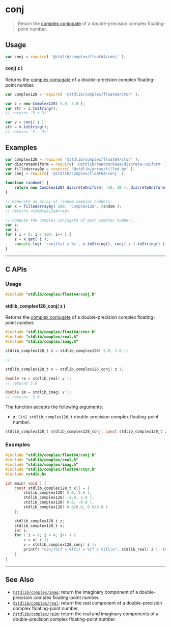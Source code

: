 <!--

@license Apache-2.0

Copyright (c) 2018 The Stdlib Authors.

Licensed under the Apache License, Version 2.0 (the "License");
you may not use this file except in compliance with the License.
You may obtain a copy of the License at

   http://www.apache.org/licenses/LICENSE-2.0

Unless required by applicable law or agreed to in writing, software
distributed under the License is distributed on an "AS IS" BASIS,
WITHOUT WARRANTIES OR CONDITIONS OF ANY KIND, either express or implied.
See the License for the specific language governing permissions and
limitations under the License.

-->

# conj

> Return the [complex conjugate][complex-conjugate] of a double-precision complex floating-point number.

<!-- Section to include introductory text. Make sure to keep an empty line after the intro `section` element and another before the `/section` close. -->

<section class="intro">

</section>

<!-- /.intro -->

<!-- Package usage documentation. -->

<section class="usage">

## Usage

```javascript
var conj = require( '@stdlib/complex/float64/conj' );
```

#### conj( z )

Returns the [complex conjugate][complex-conjugate] of a double-precision complex floating-point number.

```javascript
var Complex128 = require( '@stdlib/complex/float64/ctor' );

var z = new Complex128( 5.0, 3.0 );
var str = z.toString();
// returns '5 + 3i'

var v = conj( z );
str = v.toString();
// returns '5 - 3i'
```

</section>

<!-- /.usage -->

<!-- Package usage notes. Make sure to keep an empty line after the `section` element and another before the `/section` close. -->

<section class="notes">

</section>

<!-- /.notes -->

<!-- Package usage examples. -->

<section class="examples">

## Examples

<!-- eslint-disable max-len -->

<!-- eslint no-undef: "error" -->

```javascript
var Complex128 = require( '@stdlib/complex/float64/ctor' );
var discreteUniform = require( '@stdlib/random/base/discrete-uniform' );
var filledarrayBy = require( '@stdlib/array/filled-by' );
var conj = require( '@stdlib/complex/float64/conj' );

function random() {
    return new Complex128( discreteUniform( -10, 10 ), discreteUniform( -10, 10 ) );
}

// Generate an array of random complex numbers:
var x = filledarrayBy( 100, 'complex128', random );
// returns <Complex128Array>

// Compute the complex conjugate of each complex number...
var z;
var i;
for ( i = 0; i < 100; i++ ) {
    z = x.get( i );
    console.log( 'conj(%s) = %s', z.toString(), conj( z ).toString() );
}
```

</section>

<!-- /.examples -->

<!-- C interface documentation. -->

* * *

<section class="c">

## C APIs

<!-- Section to include introductory text. Make sure to keep an empty line after the intro `section` element and another before the `/section` close. -->

<section class="intro">

</section>

<!-- /.intro -->

<!-- C usage documentation. -->

<section class="usage">

### Usage

```c
#include "stdlib/complex/float64/conj.h"
```

#### stdlib_complex128_conj( z )

Returns the [complex conjugate][complex-conjugate] of a double-precision complex floating-point number.

```c
#include "stdlib/complex/float64/ctor.h"
#include "stdlib/complex/real.h"
#include "stdlib/complex/imag.h"

stdlib_complex128_t z = stdlib_complex128( 5.0, 2.0 );

// ...

stdlib_complex128_t v = stdlib_complex128_conj( z );

double re = stdlib_real( v );
// returns 5.0

double im = stdlib_imag( v );
// returns -2.0
```

The function accepts the following arguments:

-   **z**: `[in] stdlib_complex128_t` double-precision complex floating-point number.

```c
stdlib_complex128_t stdlib_complex128_conj( const stdlib_complex128_t z );
```

</section>

<!-- /.usage -->

<!-- C API usage notes. Make sure to keep an empty line after the `section` element and another before the `/section` close. -->

<section class="notes">

</section>

<!-- /.notes -->

<!-- C API usage examples. -->

<section class="examples">

### Examples

```c
#include "stdlib/complex/float64/conj.h"
#include "stdlib/complex/real.h"
#include "stdlib/complex/imag.h"
#include "stdlib/complex/float64/ctor.h"
#include <stdio.h>

int main( void ) {
    const stdlib_complex128_t x[] = {
        stdlib_complex128( 5.0, 2.0 ),
        stdlib_complex128( -2.0, 1.0 ),
        stdlib_complex128( 0.0, -0.0 ),
        stdlib_complex128( 0.0/0.0, 0.0/0.0 )
    };

    stdlib_complex128_t z;
    stdlib_complex128_t v;
    int i;
    for ( i = 0; i < 4; i++ ) {
        z = x[ i ];
        v = stdlib_complex128_conj( z );
        printf( "conj(%lf + %lfi) = %lf + %lfi\n", stdlib_real( z ), stdlib_imag( z ), stdlib_real( v ), stdlib_imag( v ) );
    }
}
```

</section>

<!-- /.examples -->

</section>

<!-- /.c -->

<!-- Section to include cited references. If references are included, add a horizontal rule *before* the section. Make sure to keep an empty line after the `section` element and another before the `/section` close. -->

<section class="references">

</section>

<!-- /.references -->

<!-- Section for related `stdlib` packages. Do not manually edit this section, as it is automatically populated. -->

<section class="related">

* * *

## See Also

-   <span class="package-name">[`@stdlib/complex/imag`][@stdlib/complex/imag]</span><span class="delimiter">: </span><span class="description">return the imaginary component of a double-precision complex floating-point number.</span>
-   <span class="package-name">[`@stdlib/complex/real`][@stdlib/complex/real]</span><span class="delimiter">: </span><span class="description">return the real component of a double-precision complex floating-point number.</span>
-   <span class="package-name">[`@stdlib/complex/reim`][@stdlib/complex/reim]</span><span class="delimiter">: </span><span class="description">return the real and imaginary components of a double-precision complex floating-point number.</span>

</section>

<!-- /.related -->

<!-- Section for all links. Make sure to keep an empty line after the `section` element and another before the `/section` close. -->

<section class="links">

[complex-conjugate]: https://en.wikipedia.org/wiki/Complex_conjugate

<!-- <related-links> -->

[@stdlib/complex/imag]: https://github.com/stdlib-js/stdlib/tree/develop/lib/node_modules/%40stdlib/complex/imag

[@stdlib/complex/real]: https://github.com/stdlib-js/stdlib/tree/develop/lib/node_modules/%40stdlib/complex/real

[@stdlib/complex/reim]: https://github.com/stdlib-js/stdlib/tree/develop/lib/node_modules/%40stdlib/complex/reim

<!-- </related-links> -->

</section>

<!-- /.links -->
